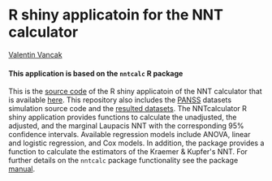 # R shiny applicatoin for the NNT calculator
[Valentin Vancak](https://www.linkedin.com/in/valentin-vancak-0a56227a/?originalSubdomain=il)
#### This application is based on the `nntcalc` R package
This is the [source code](https://github.com/vancak/nntcalc_shinyapp/blob/main/data/PANSS%20DGP.R) of the R shiny applicatoin of the NNT calculator that is available [here](https://vvancak.shinyapps.io/NNTcalculator). This repository also includes the [PANSS](https://en.wikipedia.org/wiki/Positive_and_Negative_Syndrome_Scale#:~:text=The%20Positive%20and%20Negative%20Syndrome,the%20study%20of%20antipsychotic%20therapy.) datasets simulation source code and the [resulted datasets](https://github.com/vancak/nntcalc_shinyapp/tree/main/data). The NNTcalculator R shiny application provides functions to calculate the unadjusted, the adjusted, and the marginal Laupacis NNT with the corresponding 95% confidence intervals. Available regression models include ANOVA, linear and logistic regression, and Cox models. In addition, the package provides a function to calculate the estimators of the Kraemer & Kupfer's NNT. For further details on the `nntcalc` package functionality see the package [manual](https://github.com/vancak/NNTcalculator/blob/main/manual.pdf).
